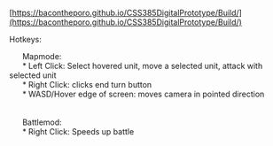 [https://bacontheporo.github.io/CSS385DigitalPrototype/Build/](https://bacontheporo.github.io/CSS385DigitalPrototype/Build/)

Hotkeys:

&nbsp;&nbsp;&nbsp;&nbsp;&nbsp; Mapmode: <br>
&nbsp;&nbsp;&nbsp;&nbsp;&nbsp; * Left Click: Select hovered unit, move a selected unit, attack with selected unit <br>
&nbsp;&nbsp;&nbsp;&nbsp;&nbsp; * Right Click: clicks end turn button <br>
&nbsp;&nbsp;&nbsp;&nbsp;&nbsp; * WASD/Hover edge of screen: moves camera in pointed direction <br>
<br>
<br>
&nbsp;&nbsp;&nbsp;&nbsp;&nbsp; Battlemod: <br>
&nbsp;&nbsp;&nbsp;&nbsp;&nbsp; * Right Click: Speeds up battle <br>
